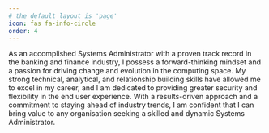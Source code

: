 ```yaml
---
# the default layout is 'page'
icon: fas fa-info-circle
order: 4
---
```

As an accomplished Systems Administrator with a proven track record in the banking and finance industry, I possess a forward-thinking mindset and a passion for driving change and evolution in the computing space. My strong technical, analytical, and relationship building skills have allowed me to excel in my career, and I am dedicated to providing greater security and flexibility in the end user experience. With a results-driven approach and a commitment to staying ahead of industry trends, I am confident that I can bring value to any organisation seeking a skilled and dynamic Systems Administrator.
